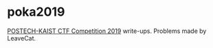 # poka2019

[POSTECH-KAIST CTF Competition 2019](https://github.com/LeaveCat/poka-sciencewar-2019) write-ups. Problems made by LeaveCat.
